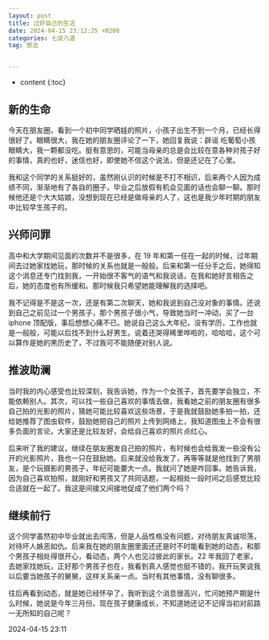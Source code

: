 ```yaml
---
layout: post
title: 过好自己的生活
date: 2024-04-15 23:12:25 +0200
categories: 七说八道
tag: 想法


---
```


* content
{:toc}




## 新的生命

今天在朋友圈，看到一个初中同学晒娃的照片，小孩子出生不到一个月，已经长得很好了。眼睛很大，我在她的朋友圈评论了一下，她回复我说：辟谣 吃葡萄小孩眼睛大，我一颗都没吃。挺有意思的，可能当母亲的总是会比较在意各种对孩子好的事情，真的也好，迷信也好，即使她不信这个说法，但是还记在了心里。

我和这个同学的关系挺好的，虽然刚认识的时候是不打不相识，后来两个人因为成绩不同，渐渐地有了各自的圈子，毕业之后放假有机会见面的话也会聊一聊。那时候他还是个大大姑娘，没想到现在已经是做母亲的人了，这也是我少年时期的朋友中比较早生孩子的。

## 兴师问罪

高中和大学期间见面的次数并不是很多，在 19 年和第一任在一起的时候，过年期间去过她家找她玩，那时候的关系也就是一般般。后来和第一任分手之后，她得知这个消息还专门找到我，一开始很不客气的语气和我说话，在我和她好言相告之后，她的态度也有所缓和。那时候我只希望她能理解我的选择吧。

我不记得是不是这一次，还是有第二次聊天，她和我说到自己没对象的事情。还说到自己之前见过一个男孩子，那个男孩子很小气，导致她当时一冲动，买了一台 iphone 顶配版，事后想想心痛不已。她说自己这么大年纪，没有学历，工作也就是一般般，可能以后找不到什么好男生。说着还哭得稀里哗啦的，哈哈哈，这个可以算作是她的黑历史了，不过我可不能随便对别人说。

## 推波助澜

当时我的内心感受也比较深刻，我告诉她，作为一个女孩子，首先要学会独立，不能依赖别人。其次，可以找一些自己喜欢的事情去做，我看她之前的朋友圈有很多自己拍的光影的照片，猜她可能比较喜欢这些场景，于是我就鼓励她多拍一拍，还给她推荐了图虫软件，鼓励她把自己的照片上传到网络上，我知道图虫上不会有很多负面的言论，大家还是比较友好，会给自己喜欢的照片点红心。

后来听了我的建议，继续在朋友圈发自己拍的照片，有时候也会给我发一些没有公开的光影照片，我也一只在鼓励她。后来就没给我发了，再等等就是他找到了男朋友，是个玩摄影的男孩子，年纪可能要大一点。我就问了她是咋回事。她告诉我，因为自己喜欢拍照，就刚好和男孩又了共同话题，一起相处一段时间之后感觉比较合适就在一起了。我这是间接又间接地促成了他们两个吗？

## 继续前行

这个同学虽然初中毕业就出去闯荡，但是人品性格没有问题，对待朋友真诚坦荡，对待坏人嫉恶如仇。后来我在她的朋友圈里面还还是时不时能看到她的动态，和那个男孩子相处得很开心，看动态，两个人也见过彼此的家长。22 年我回了老家，去她家找她玩，正好那个男孩子也在，我看到真人感觉也挺不错的，我开玩笑说我以后要当她孩子的舅舅，这样关系亲一点。当时有其他事情，没有聊很多。

往后再看到动态，就是她已经怀孕了，我听到这个消息很高兴，忙问她预产期是什么时候，她说是今年三月份。现在孩子健康成长，不知道她还记不记得当初对前路一无所知的自己呢？

2024-04-15 23:11